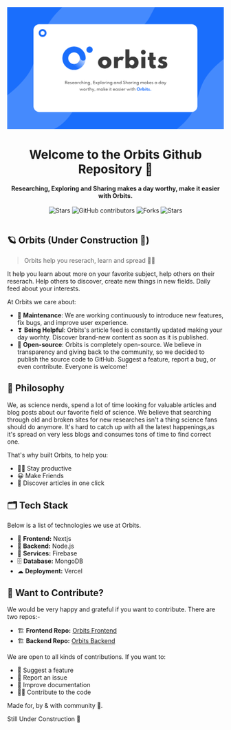 <div align="center">
  <img src="./public/Orbits%20Banner.svg" width="700"/>
  <h1>Welcome to the Orbits Github Repository 📖</h1>
  <strong>Researching, Exploring and Sharing makes a day worthy, make it easier with Orbits.</strong>
  <br/><br/>  
  <img alt="Stars" src="https://img.shields.io/badge/build-passing-brightgreen?style=for-the-badge">
  <img alt="GitHub contributors" src="https://img.shields.io/github/contributors/orbits-inc/orbits?style=for-the-badge">
  <img alt="Forks" src="https://img.shields.io/github/forks/Orbits-Inc/orbits?style=for-the-badge">
  <img alt="Stars" src="https://img.shields.io/github/stars/Orbits-Inc/orbits?style=for-the-badge">
</div>
<br>

## 🪐 Orbits (Under Construction 🚧)

> Orbits help you reserach, learn and spread 🧑‍🔬

It help you learn about more on your favorite subject, help others on their reserach. Help others to discover, create new things in new fields. Daily feed about your interests.

At Orbits we care about:

* 🌟 **Maintenance**: We are working continuously to introduce new features, fix bugs, and improve user experience.
* ❣ **Being Helpful**: Orbits's article feed is constantly updated making your day worhty. Discover brand-new content as soon as it is published.
* 💫 **Open-source**: Orbits is completely open-source. We believe in transparency and giving back to the community, so we decided to publish the source code to GitHub. Suggest a feature, report a bug, or even contribute. Everyone is welcome!

## 📯 Philosophy

We, as science nerds, spend a lot of time looking for valuable articles and blog posts about our favorite field of science. We believe that searching through old and broken sites for new researches isn't a thing science fans should do anymore. It's hard to catch up with all the latest happenings,as it's spread on very less blogs and consumes tons of time to find correct one.

That's why built Orbits, to help you:
* 🧑‍🔬 Stay productive
* 😀 Make Friends
* 📰 Discover articles in one click

## 🗂 Tech Stack

Below is a list of technologies we use at Orbits.

* 🎨 **Frontend:** Nextjs
* 🌳 **Backend:** Node.js
* 🧰 **Services:** Firebase
* 🗄️ **Database:** MongoDB
* ☁ **Deployment:** Vercel

## 🙌 Want to Contribute?

We would be very happy and grateful if you want to contribute.
There are two repos:-

* 🏗 **Frontend Repo:** <a href="https://github.com/Orbits-Inc/orbits">Orbits Frontend</a>
* 🏗 **Backend Repo:** <a href="https://github.com/Orbits-Inc/orbits-api">Orbits Backend</a>

We are open to all kinds of contributions. If you want to:
* 🤔 Suggest a feature
* 🐛 Report an issue
* 📖 Improve documentation
* 👨‍💻 Contribute to the code

Made for, by & with community 💖.

Still Under Construction 🚧
